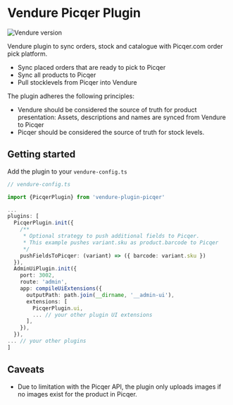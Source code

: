 # Vendure Picqer Plugin

![Vendure version](https://img.shields.io/npm/dependency-version/vendure-plugin-picqer/dev/@vendure/core)

Vendure plugin to sync orders, stock and catalogue with Picqer.com order pick platform.

- Sync placed orders that are ready to pick to Picqer
- Sync all products to Picqer
- Pull stocklevels from Picqer into Vendure

The plugin adheres the following principles:

- Vendure should be considered the source of truth for product presentation: Assets, descriptions and names are synced from Vendure to Picqer
- Picqer should be considered the source of truth for stock levels.

## Getting started

Add the plugin to your `vendure-config.ts`

```ts
// vendure-config.ts

import {PicqerPlugin} from 'vendure-plugin-picqer'

...
plugins: [
  PicqerPlugin.init({
    /**
     * Optional strategy to push additional fields to Picqer.
     * This example pushes variant.sku as product.barcode to Picqer
     */
    pushFieldsToPicqer: (variant) => ({ barcode: variant.sku })
  }),
  AdminUiPlugin.init({
    port: 3002,
    route: 'admin',
    app: compileUiExtensions({
      outputPath: path.join(__dirname, '__admin-ui'),
      extensions: [
        PicqerPlugin.ui,
        ... // your other plugin UI extensions
      ],
    }),
  }),
... // your other plugins
]

```

## Caveats

- Due to limitation with the Picqer API, the plugin only uploads images if no images exist for the product in Picqer.
